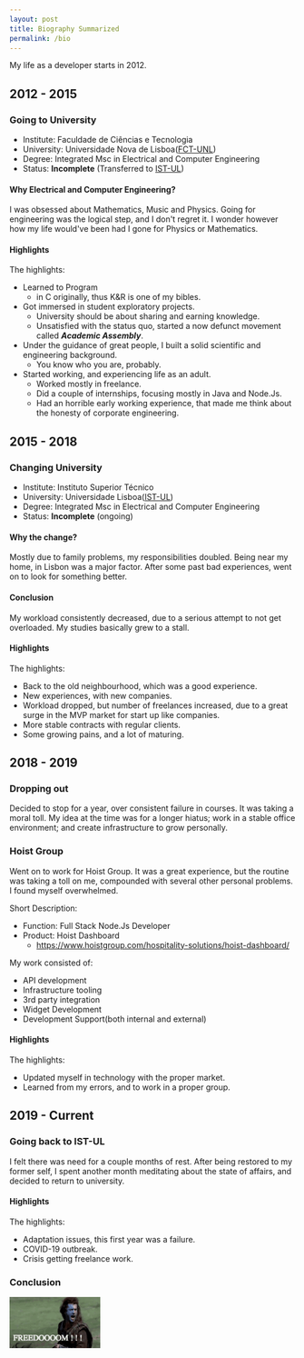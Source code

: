 ```yaml
---
layout: post
title: Biography Summarized
permalink: /bio
---
```


My life as a developer starts in 2012.


## 2012 - 2015

### Going to University


- Institute: Faculdade de Ciências e Tecnologia
- University: Universidade Nova de Lisboa([FCT-UNL])
- Degree: Integrated Msc in Electrical and Computer Engineering
- Status: **Incomplete** (Transferred to [IST-UL])

#### Why Electrical and Computer Engineering?

I was obsessed about Mathematics, Music and Physics. Going for engineering was
the logical step, and I don't regret it. I wonder however how my life would've
been had I gone for Physics or Mathematics.

#### Highlights

The highlights:

- Learned to Program
	+ in C originally, thus K&amp;R is one of my bibles.
- Got immersed in student exploratory projects.
	+ University should be about sharing and earning knowledge.
	+ Unsatisfied with the status quo, started a now defunct movement called
	  ***Academic Assembly***.
- Under the guidance of great people, I built a solid scientific and
  engineering background.
  + You know who you are, probably.
- Started working, and experiencing life as an adult.
	+ Worked mostly in freelance.
	+ Did a couple of internships, focusing mostly in Java and Node.Js.
	+ Had an horrible early working experience, that made me think about the
	  honesty of corporate engineering.

## 2015 - 2018

### Changing University

- Institute: Instituto Superior Técnico
- University: Universidade Lisboa([IST-UL])
- Degree: Integrated Msc in Electrical and Computer Engineering
- Status: **Incomplete** (ongoing)

#### Why the change?

Mostly due to family problems, my responsibilities doubled. Being near my
home, in Lisbon was a major factor. After some past bad experiences, went on
to look for something better.

#### Conclusion

My workload consistently decreased, due to a serious attempt to not get
overloaded. My studies basically grew to a stall.

#### Highlights

The highlights:

- Back to the old neighbourhood, which was a good experience.
- New experiences, with new companies.
- Workload dropped, but number of freelances increased, due to a great surge
  in the MVP market for start up like companies.
- More stable contracts with regular clients.
- Some growing pains, and a lot of maturing.


## 2018 - 2019

### Dropping out

Decided to stop for a year, over consistent failure in courses. It was taking
a moral toll. My idea at the time was for a longer hiatus; work in a stable
office environment; and create infrastructure to grow personally.


### Hoist Group

Went on to work for Hoist Group. It was a great experience, but the routine
was taking a toll on me, compounded with several other personal problems.
I found myself overwhelmed.

Short Description:

- Function: Full Stack Node.Js Developer
- Product: Hoist Dashboard
	+ <https://www.hoistgroup.com/hospitality-solutions/hoist-dashboard/>

My work consisted of:

- API development
- Infrastructure tooling
- 3rd party integration
- Widget Development
- Development Support(both internal and external)

#### Highlights

The highlights:

- Updated myself in technology with the proper market.
- Learned from my errors, and to work in a proper group.


## 2019 - Current

### Going back to IST-UL

I felt there was need for a couple months of rest. After being restored to my
former self, I spent another month meditating about the state of affairs, and
decided to return to university.


#### Highlights

The highlights:

- Adaptation issues, this first year was a failure.
- COVID-19 outbreak.
- Crisis getting freelance work.

### Conclusion

![FREEDOM][FREEDOM]


[FCT-UNL]: https://fct.unl.pt
[IST-UL]: https://tecnico.ulisboa.pt
[FREEDOM]: /images/freedom.gif
